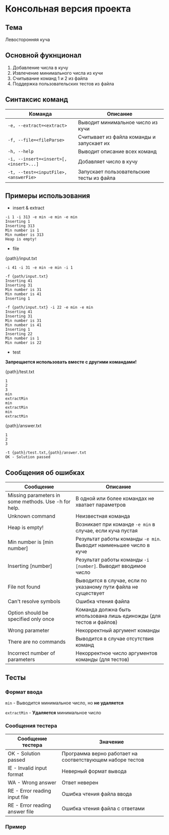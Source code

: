 # Консольная версия проекта
## Тема
Левосторонняя куча
## Основной фукнционал
1. Добавление числа в кучу
2. Извлечение минимального числа из кучи
3. Считывание команд 1 и 2 из файла
4. Поддержка пользовательских тестов из файла
## Синтаксис команд
| Команда                                            | Описание                                                                                 |
| ---------------------------------------------------| -------------------------------------------------|
| `-e, --extract=<extract>`                          | Выводит минимальное число из кучи                |
| `-f, --file=<fileParse>`                           | Считывает из файла команды и запускает их        |
| `-h, --help`                                       | Выводит описание всех команд                     |
| `-i, --insert=<insert>[,<insert>...]`              | Добавляет число в кучу                           |
| `-t, --test=<inputFile>,<answerFie>`               | Запускает пользовательские тесты из файла        |
## Примеры использования
- insert & extract                                                         
```
-i 1 -i 313 -e min -e min -e min 
Inserting 1
Inserting 313
Min number is 1
Min number is 313
Heap is empty!
```
- file

{path}/input.txt
```
-i 41 -i 31 -e min -e min -i 1 
```

```
-f {path/input.txt}
Inserting 41
Inserting 31
Min number is 31
Min number is 41
Inserting 1
```
```
-f {path/input.txt} -i 22 -e min -e min
Inserting 41
Inserting 31
Min number is 31
Min number is 41
Inserting 1
Inserting 22 
Min number is 1
Min number is 22
```
- test

__Запрещается использовать вместе с другими командами!__ 

{path}/test.txt
```
1
2
3
min
extractMin
min
extractMin
min
extractMin
```

{path}/answer.txt
```
1
2
3
```
```
-t {path}/test.txt,{path}/answer.txt 
OK - Solution passed
```

## Сообщения об ошибках

| Сообщение                                                 | Описание                                                           |
|-----------------------------------------------------------|--------------------------------------------------------------------|
| Missing parameters in some methods. Use -h for help.      | В одной или более командах не хватает параметров                   |
| Unknown command                                           | Неизвестная команда                                                |
| Heap is empty!                                            | Возникает при команде `-e min` в случае, если куча пустая          |
| Min number is [min number]                                | Результат работы команды `-e min`. Выводит наименьшее число в куче |
| Inserting [number]                                        | Результат работы команды `-i [number]`. Выводит вводимое число     |
| File not found                                            | Выводится в случае, если по указаному пути файла не существует     |
| Can't resolve symbols                                     | Ошибка чтения файла                                                | 
| Option should be specified only once                      | Команда должна быть ипользована лишь единожды (для тестов и файлов)|
| Wrong parameter                                           | Некорректный аргумент команды                                      |
| There are no commands                                     | Выводится в случае отсутствия команд                               |
| Incorrect number of parameters                            | Некорректное число аргументов команды (для тестов)                 |

## Тесты
### Формат ввода
`min` - Выводится минимальное число, но __не удаляется__

`extractMin` - __Удаляется__ минимальное число
### Сообщения тестера
| Сообщение тестера              | Значение                                                  |
|--------------------------------|-----------------------------------------------------------|
| OK - Solution passed           | Программа верно работает на соответствующем наборе тестов |
| IE - Invalid input format      | Неверный формат вывода                                    |
| WA - Wrong answer              | Ответ неверен                                             |
| RE - Error reading input file  | Ошибка чтения файла ввода                                 |
| RE - Error reading answer file | Ошибка чтения файла с ответами                            |

### Пример


